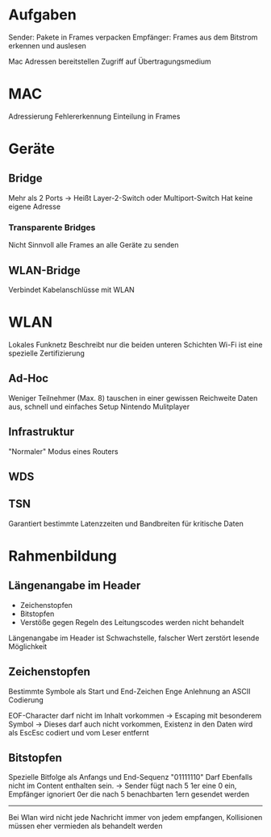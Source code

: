 # Aufgaben
Sender: Pakete in Frames verpacken
Empfänger: Frames aus dem Bitstrom erkennen und auslesen

Mac Adressen bereitstellen
Zugriff auf Übertragungsmedium

# MAC
Adressierung
Fehlererkennung
Einteilung in Frames

# Geräte
## Bridge
Mehr als 2 Ports -> Heißt Layer-2-Switch oder Multiport-Switch
Hat keine eigene Adresse

### Transparente Bridges
Nicht Sinnvoll alle Frames an alle Geräte zu senden
## WLAN-Bridge
Verbindet Kabelanschlüsse mit WLAN

# WLAN
Lokales Funknetz
Beschreibt nur die beiden unteren Schichten 
Wi-Fi ist eine spezielle Zertifizierung

## Ad-Hoc
Weniger Teilnehmer (Max. 8) tauschen in einer gewissen Reichweite Daten aus, schnell und einfaches Setup
Nintendo Mulitplayer

## Infrastruktur
"Normaler" Modus eines Routers

## WDS

## TSN
Garantiert bestimmte Latenzzeiten und Bandbreiten für kritische Daten


# Rahmenbildung
## Längenangabe im Header
- Zeichenstopfen
- Bitstopfen
- Verstöße gegen Regeln des Leitungscodes werden nicht behandelt

Längenangabe im Header ist Schwachstelle, falscher Wert zerstört lesende Möglichkeit

## Zeichenstopfen
Bestimmte Symbole als Start und End-Zeichen
Enge Anlehnung an ASCII Codierung

EOF-Character darf nicht im Inhalt vorkommen
-> Escaping mit besonderem Symbol
-> Dieses darf auch nicht vorkommen, Existenz in den Daten wird als EscEsc codiert und vom Leser entfernt

## Bitstopfen
Spezielle Bitfolge als Anfangs und End-Sequenz "01111110"
Darf Ebenfalls nicht im Content enthalten sein.
-> Sender fügt nach 5 1er eine 0 ein, Empfänger ignoriert 0er die nach 5 benachbarten 1ern gesendet werden

---
Bei Wlan wird nicht jede Nachricht immer von jedem empfangen, Kollisionen müssen eher vermieden als behandelt werden


